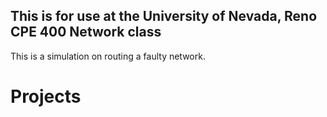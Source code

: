## This is for use at the University of Nevada, Reno CPE 400 Network class
This is a simulation on routing a faulty network.

# Projects

